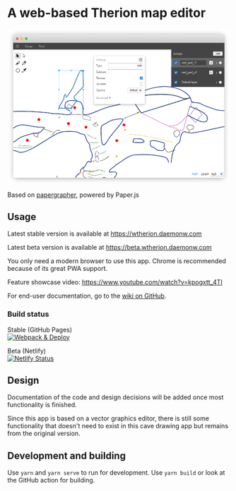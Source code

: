 # A web-based Therion map editor
<center>
	<img alt="Screenshot" src="github_assets/window_frame.png">
</center>

Based on [papergrapher](https://github.com/w00dn/papergrapher/), powered by Paper.js

## Usage
Latest stable version is available at https://wtherion.daemonw.com

Latest beta version is available at https://beta.wtherion.daemonw.com

You only need a modern browser to use this app. Chrome is recommended because of its great PWA support.

Feature showcase video: https://www.youtube.com/watch?v=kpogxtt_4TI

For end-user documentation, go to the [wiki on GitHub](https://github.com/daem-on/wtherion/wiki).

### Build status

Stable (GitHub Pages)  
[![Webpack & Deploy](https://github.com/daem-on/wtherion/actions/workflows/deploy.yml/badge.svg)](https://github.com/daem-on/wtherion/actions/workflows/deploy.yml)

Beta (Netlify)  
[![Netlify Status](https://api.netlify.com/api/v1/badges/7d513287-111e-415b-af20-f10deabcc01d/deploy-status)](https://app.netlify.com/sites/roaring-gelato-4ea2f4/deploys)

## Design
Documentation of the code and design decisions will be added once most functionality is finished.

Since this app is based on a vector graphics editor, there is still some functionality that doesn't need to exist in this cave drawing app but remains from the original version.

## Development and building
Use `yarn` and `yarn serve` to run for development. Use `yarn build` or look at the GitHub action for building.
